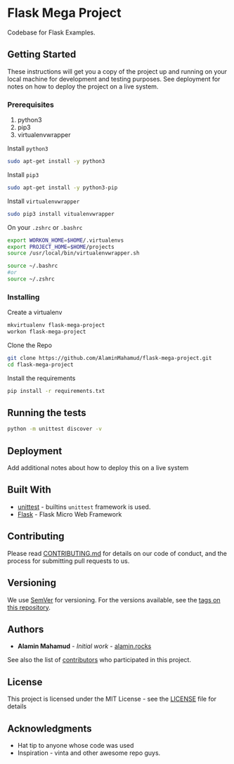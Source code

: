 # Flask Mega Project

Codebase for Flask Examples.

## Getting Started

These instructions will get you a copy of the project up and running on your local machine for development and testing purposes. See deployment for notes on how to deploy the project on a live system.

### Prerequisites
1. python3
2. pip3
3. virtualenvwrapper

Install `python3`
```bash
sudo apt-get install -y python3
```
Install `pip3`
```bash
sudo apt-get install -y python3-pip
```

Install `virtualenvwrapper`
```bash
sudo pip3 install vitualenvwrapper
```

On your `.zshrc` or `.bashrc`
```bash
export WORKON_HOME=$HOME/.virtualenvs
export PROJECT_HOME=$HOME/projects
source /usr/local/bin/virtualenvwrapper.sh
```

```bash
source ~/.bashrc
#or
source ~/.zshrc
```

### Installing

Create a virtualenv

```bash
mkvirtualenv flask-mega-project
workon flask-mega-project
```

Clone the Repo

```bash
git clone https://github.com/AlaminMahamud/flask-mega-project.git
cd flask-mega-project
```

Install the requirements

```bash
pip install -r requirements.txt
```

## Running the tests

```bash
python -m unittest discover -v
```

## Deployment

Add additional notes about how to deploy this on a live system

## Built With

* [unittest](https://docs.python.org/3/library/unittest.html) - builtins `unittest` framework is used.
* [Flask](http://flask.pocoo.org) - Flask Micro Web Framework

## Contributing

Please read [CONTRIBUTING.md](CONTRIBUTING.md) for details on our code of conduct, and the process for submitting pull requests to us.

## Versioning

We use [SemVer](http://semver.org/) for versioning. For the versions available, see the [tags on this repository](https://github.com/your/project/tags). 

## Authors

* **Alamin Mahamud** - *Initial work* - [alamin.rocks](https://alamin-rocks.herokuapp.com)

See also the list of [contributors](https://github.com/your/project/contributors) who participated in this project.

## License

This project is licensed under the MIT License - see the [LICENSE](LICENSE) file for details

## Acknowledgments

* Hat tip to anyone whose code was used
* Inspiration - vinta and other awesome repo guys.